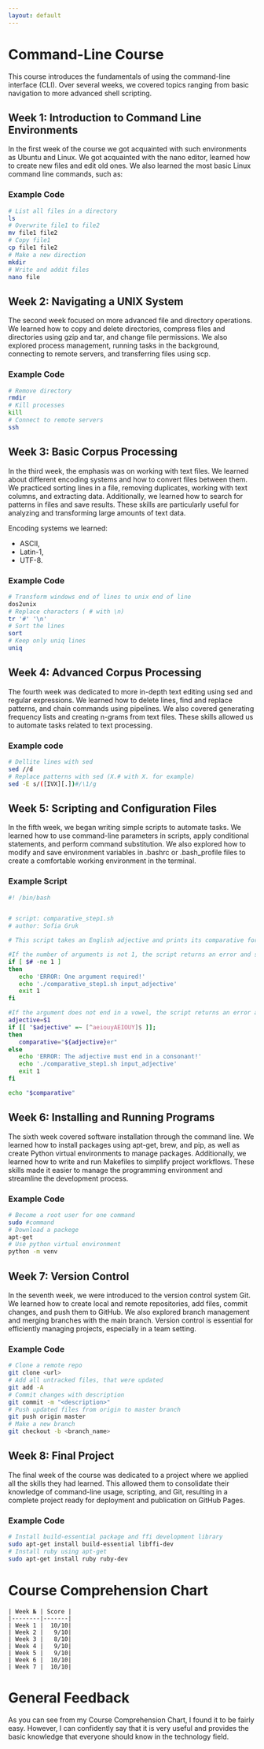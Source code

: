 ```yaml
---
layout: default
---
```



# Command-Line Course

This course introduces the fundamentals of using the command-line interface (CLI). Over several weeks, we covered topics ranging from basic navigation to more advanced shell scripting.

## Week 1: Introduction to Command Line Environments
In the first week of the course we got acquainted with such environments as Ubuntu and Linux. We got acquainted with the nano editor, learned how to create new files and edit old ones. We also learned the most basic Linux command line commands, such as:

### Example Code
```bash
# List all files in a directory
ls
# Overwrite file1 to file2
mv file1 file2
# Copy file1
cp file1 file2
# Make a new direction
mkdir
# Write and addit files
nano file
```

## Week 2: Navigating a UNIX System
The second week focused on more advanced file and directory operations. We learned how to copy and delete directories, compress files and directories using gzip and tar, and change file permissions. We also explored process management, running tasks in the background, connecting to remote servers, and transferring files using scp.

### Example Code
```bash
# Remove directory
rmdir
# Kill processes
kill
# Connect to remote servers
ssh
```

## Week 3: Basic Corpus Processing
In the third week, the emphasis was on working with text files. We learned about different encoding systems and how to convert files between them. We practiced sorting lines in a file, removing duplicates, working with text columns, and extracting data. Additionally, we learned how to search for patterns in files and save results. These skills are particularly useful for analyzing and transforming large amounts of text data.

Encoding systems we learned:
- ASCII, 
- Latin-1,
- UTF-8.

### Example Code
```bash
# Transform windows end of lines to unix end of line
dos2unix
# Replace characters ( # with \n)
tr '#' '\n'
# Sort the lines
sort
# Keep only uniq lines
uniq
```

## Week 4: Advanced Corpus Processing
The fourth week was dedicated to more in-depth text editing using sed and regular expressions. We learned how to delete lines, find and replace patterns, and chain commands using pipelines. We also covered generating frequency lists and creating n-grams from text files. These skills allowed us to automate tasks related to text processing.

### Example code
```bash
# Dellite lines with sed
sed //d
# Replace patterns with sed (X.# with X. for example)  
sed -E s/([IVX][.])#/\1/g
```

## Week 5: Scripting and Configuration Files
In the fifth week, we began writing simple scripts to automate tasks. We learned how to use command-line parameters in scripts, apply conditional statements, and perform command substitution. We also explored how to modify and save environment variables in .bashrc or .bash_profile files to create a comfortable working environment in the terminal.

### Example Script
```bash
#! /bin/bash


# script: comparative_step1.sh
# author: Sofia Gruk

# This script takes an English adjective and prints its comparative form.

#If the number of arguments is not 1, the script returns an error and shows how to use it correctly.
if [ $# -ne 1 ]
then
   echo 'ERROR: One argument required!'
   echo './comparative_step1.sh input_adjective'
   exit 1
fi

#If the argument does not end in a vowel, the script returns an error and instructions for use. Otherwise, it substitutes ER for the argument and outputs it.
adjective=$1
if [[ "$adjective" =~ [^aeiouyAEIOUY]$ ]];
then
   comparative="${adjective}er"
else
   echo 'ERROR: The adjective must end in a consonant!'
   echo './comparative_step1.sh input_adjective'
   exit 1
fi

echo "$comparative"
```

## Week 6: Installing and Running Programs
The sixth week covered software installation through the command line. We learned how to install packages using apt-get, brew, and pip, as well as create Python virtual environments to manage packages. Additionally, we learned how to write and run Makefiles to simplify project workflows. These skills made it easier to manage the programming environment and streamline the development process.

### Example Code
```bash
# Become a root user for one command
sudo #command
# Download a packege
apt-get
# Use python virtual environment
python -m venv
```

## Week 7: Version Control

In the seventh week, we were introduced to the version control system Git. We learned how to create local and remote repositories, add files, commit changes, and push them to GitHub. We also explored branch management and merging branches with the main branch. Version control is essential for efficiently managing projects, especially in a team setting.

### Example Code
```bash
# Clone a remote repo
git clone <url>
# Add all untracked files, that were updated
git add -A
# Commit changes with description
git commit -m "<description>"
# Push updated files from origin to master branch
git push origin master
# Make a new branch
git checkout -b <branch_name>
```

## Week 8: Final Project
The final week of the course was dedicated to a project where we applied all the skills they had learned. This allowed them to consolidate their knowledge of command-line usage, scripting, and Git, resulting in a complete project ready for deployment and publication on GitHub Pages.

### Example Code
```bash
# Install build-essential package and ffi development library
sudo apt-get install build-essential libffi-dev
# Install ruby using apt-get
sudo apt-get install ruby ruby-dev
```

# Course Comprehension Сhart

    | Week № | Score |
    |--------|-------|
    | Week 1 |  10/10|
    | Week 2 |   9/10|
    | Week 3 |   8/10|
    | Week 4 |   9/10|
    | Week 5 |   9/10|
    | Week 6 |  10/10|  
    | Week 7 |  10/10|

# General Feedback
As you can see from my Course Comprehension Chart, I found it to be fairly easy. However, I can confidently say that it is very useful and provides the basic knowledge that everyone should know in the technology field.
    
